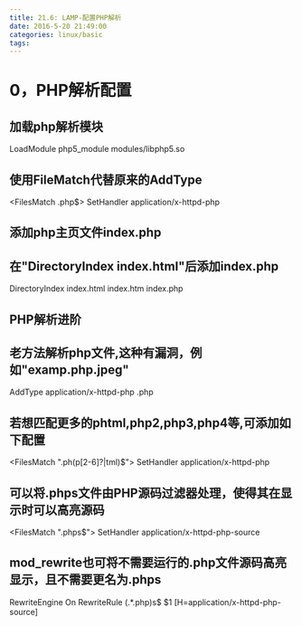 ```yaml
---
title: 21.6: LAMP-配置PHP解析
date: 2016-5-20 21:49:00
categories: linux/basic
tags:
---
```

 
0，PHP解析配置
====================================
## 加载php解析模块
LoadModule php5_module        modules/libphp5.so
 
## 使用FileMatch代替原来的AddType
<FilesMatch \.php$>
    SetHandler application/x-httpd-php
</FilesMatch>
 
 
## 添加php主页文件index.php
## 在"DirectoryIndex index.html"后添加index.php
<IfModule dir_module>
    DirectoryIndex index.html index.htm index.php
</IfModule>
 
 
## PHP解析进阶
## 老方法解析php文件,这种有漏洞，例如"examp.php.jpeg"
AddType application/x-httpd-php .php
 
## 若想匹配更多的phtml,php2,php3,php4等,可添加如下配置
<FilesMatch "\.ph(p[2-6]?|tml)$">
    SetHandler application/x-httpd-php
</FilesMatch>
 
## 可以将.phps文件由PHP源码过滤器处理，使得其在显示时可以高亮源码
<FilesMatch "\.phps$">
    SetHandler application/x-httpd-php-source
</FilesMatch>
 
## mod_rewrite也可将不需要运行的.php文件源码高亮显示，且不需要更名为.phps
RewriteEngine On
RewriteRule (.*\.php)s$ $1 [H=application/x-httpd-php-source]
 
